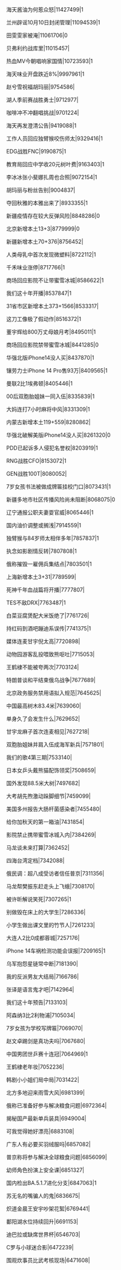海天酱油为何惹众怒|11427499|1

兰州辟谣10月10日封闭管理|11094539|1

田雯雯家被淹|11061706|0

贝弗利约战库里|11015457|

热血MV今朝唱响家国情|10723593|1

海天味业开盘跌近8%|9997961|1

赵兮雪祝福胡玛丽|9754586|

湖人季前赛战胜勇士|9712977|

咖啡冲不冲翻唱挑战|9701224|

海天再发澄清公告|9419088|1

工作人员回应独臂猴咬伤师太|9329416|1

EDG战胜FNC|9190875|1

教育局回应中学收20元树叶费|9163403|1

李冰冰张小斐娜扎周也合照|9072154|1

胡玛丽与粉丝告别|9004837|

夺回秋雅的本雅出来了|8933355|1

新疆疫情存在较大反弹风险|8848286|0

北京新增本土13+3|8779999|0

新疆新增本土70+376|8756452|

人类母乳中首次发现微塑料|8722112|1

千禾味业涨停|8717766|1

商场回应影院不让带蜜雪冰城|8586622|1

我们这十年开播|8537847|1

31省市区新增本土373+1566|8533317|

这刀工像极了假动作|8516372|1

董宇辉给800万丈母娘月考|8495011|1

商场回应影院禁带蜜雪冰城|8441285|0

华强北版iPhone14没人买|8437870|1

镶劳力士iPhone 14 Pro售93万|8409565|1

曼联2比1埃弗顿|8405446|1

00后双胞胎姐妹一同入伍|8335839|1

大妈连打7小时麻将中风|8331309|1

内蒙古新增本土119+559|8280862|

华强北破解美版iPhone14没人买|8261320|0

PDD已起诉多人侵犯名誉权|8203919|1

RNG战胜CFO|8153072|1

GEN战胜100T|8080052|

7岁女孩书法被做成牌匾挂校门口|8073431|1

新疆多地市社区传播风险尚未阻断|8068075|0

辽宁通报公职夫妻耍官威|8065446|1

国内油价调整或搁浅|7914559|1

独臂猴与84岁师太相伴多年|7857837|1

执念如影剧情反转|7807808|1

俄称摧毁一雇佣兵集结点|7803501|1

上海新增本土3+31|7789599|

死神千年血战篇将开播|7777807|

TES不敌DRX|7763487|1

白菜豆腐煲配大米饭绝了|7761726|

持红码到酒吧蹦迪系误传|7741375|1

媒体连麦甘宇倪太高|7720898|

动物园游客乱投喂致熊呕吐|7715053|

王鹤棣不能被夸两次|7703124|

特朗普谈和平结束俄乌战争|7677689|

北京政务服务禁用语拟入规范|7645625|

中国最高树木83.4米|7639060|

单身久了会发生什么|7629652|

甘宇龙麻子首次连麦相见|7627218|

双胞胎姐妹并肩入伍成海军新兵|7571801|

我们的歌4第三期|7533140|

日本女乒头戴熊猫配饰领奖|7508659|

国外发现88.5米大树|7497682|

大考胡先煦激动跺脚细节|7459099|

美国多州报告大肠杆菌感染者|7455480|

给你加秋天的第一箱油|7431854|

影院禁止携带蜜雪冰城入内|7384269|

马龙谈未来打算|7362452|

四海台湾定档|7342088|

俄民调：超八成受访者信任普京|7311356|

马龙帮樊振东赶走头上飞蛾|7308170|

被许昕解说笑死|7307265|1

别做毁在床上的大学生|7286336|

小学生做出课文里的竹节人|7261233|

大连人2比0成都蓉城|7257176|

iPhone 14车祸检测功能会误报|7209165|1

乌军抱怨星链常中断|7181390|

我的反派男友大结局|7166786|

张译是语言鬼才吧|7142964|

我们这十年预告|7133103|

阿森纳3比2利物浦|7105034|

7岁女孩为学校写牌匾|7069070|

赵文卓踢剑是真功夫吗|7067680|

中国男团世乒赛十连冠|7064969|1

王鹤棣老年妆|7052236|

韩剧小小姐们局中局|7031422|

北方多地迎来雨雪大风|6981399|

俄称已准备好参与解决粮食问题|6972364|

揭秘国产最新单兵装具|6949004|

可我觉得她好漂亮|6883108|

广东人有必要买羽绒服吗|6857082|

普京称将参与解决全球粮食问题|6856099|

幼师角色扮演上安全课|6851327|

国内检出BA.5.1.7进化分支|6847063|1

苏无名的嘴骗人的鬼|6836675|

炽道金晨王安宇吵架花絮|6769441|

鄱阳湖水位持续回升|6691153|

迪巴拉或缺席世界杯|6546703|

C罗与小球迷合影|6472239|

围观炊事员比武考核现场|6471608|

